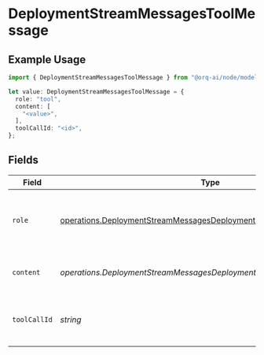 # DeploymentStreamMessagesToolMessage

## Example Usage

```typescript
import { DeploymentStreamMessagesToolMessage } from "@orq-ai/node/models/operations";

let value: DeploymentStreamMessagesToolMessage = {
  role: "tool",
  content: [
    "<value>",
  ],
  toolCallId: "<id>",
};
```

## Fields

| Field                                                                                                                                                          | Type                                                                                                                                                           | Required                                                                                                                                                       | Description                                                                                                                                                    |
| -------------------------------------------------------------------------------------------------------------------------------------------------------------- | -------------------------------------------------------------------------------------------------------------------------------------------------------------- | -------------------------------------------------------------------------------------------------------------------------------------------------------------- | -------------------------------------------------------------------------------------------------------------------------------------------------------------- |
| `role`                                                                                                                                                         | [operations.DeploymentStreamMessagesDeploymentsRequestRequestBody5Role](../../models/operations/deploymentstreammessagesdeploymentsrequestrequestbody5role.md) | :heavy_check_mark:                                                                                                                                             | The role of the messages author, in this case tool.                                                                                                            |
| `content`                                                                                                                                                      | *operations.DeploymentStreamMessagesDeploymentsRequestContent*                                                                                                 | :heavy_check_mark:                                                                                                                                             | The contents of the tool message.                                                                                                                              |
| `toolCallId`                                                                                                                                                   | *string*                                                                                                                                                       | :heavy_check_mark:                                                                                                                                             | Tool call that this message is responding to.                                                                                                                  |